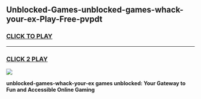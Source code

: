 
## Unblocked-Games-unblocked-games-whack-your-ex-Play-Free-pvpdt
<h3>
<a href="https://premium76.site?title=unblocked-games-whack-your-ex&ref=17A">CLICK TO PLAY</a></h3>
<hr>

<h3>
<a href="https://premium76.site?title=unblocked-games-whack-your-ex&ref=17A">CLICK 2 PLAY</a>
  
</h3>

<a href="https://premium76.site?title=unblocked-games-whack-your-ex&ref=17A"><img src="https://clearcache.store/games.png"></a>


**unblocked-games-whack-your-ex games unblocked: Your Gateway to Fun and Accessible Online Gaming**
